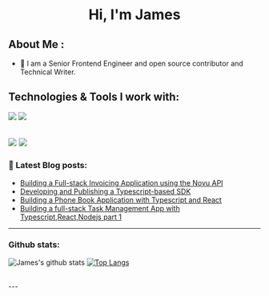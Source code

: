 <h1 align="center">Hi, I'm James</h1>

## About Me : 

- 🏢 I am a Senior Frontend Engineer and open source contributor and Technical Writer.

## Technologies & Tools I work with:
 <img src="https://img.icons8.com/color/48/000000/javascript--v1.png"/> <img src="https://img.icons8.com/office/48/000000/react.png"/>
 
 <img src="https://img.icons8.com/color/48/000000/nextjs.png"/>  <img src="https://icons8.com/icon/vMqgHSToxrJR/typescript.png"/>
---

### 📕 Latest Blog posts:
<!-- BLOG-POST-LIST:START -->
- [Building a Full-stack Invoicing Application using the Novu API](https://dev.to/jamesoyanna/exploring-the-power-of-the-novu-api-for-building-a-full-stack-invoicing-application-4cgh)
- [Developing and Publishing a Typescript-based SDK](https://dev.to/jamesoyanna/developing-and-publishing-a-typescript-based-sdk-3pph)
- [Building a Phone Book Application with Typescript and React](https://dev.to/jamesoyanna/building-a-phone-book-application-with-typescript-and-react-c2g)
- [Building a full-stack Task Management App with Typescript,React,Nodejs part 1](https://dev.to/jamesoyanna/building-a-full-stack-task-management-app-with-typescriptreactnodejs-29in)
<!-- BLOG-POST-LIST:END -->
---

### Github stats:
![James's github stats](https://github-readme-stats.vercel.app/api?username=jamesoyanna&show_icons=true&title_color=ffc857&icon_color=8ac926&text_color=daf7dc&bg_color=151515&hide=["stars"])
[![Top Langs](https://github-readme-stats.vercel.app/api/top-langs/?username=jamesoyanna&layout=compact&text_color=daf7dc&bg_color=151515)](https://github.com/jamesoyanna/github-readme-stats)

<br>
---
